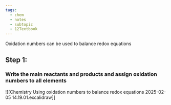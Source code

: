 ```yaml
---
tags:
  - chem
  - notes
  - subtopic
  - 12Textbook
---
```

Oxidation numbers can be used to balance redox equations

## Step 1: 
### Write the main reactants and products and assign oxidation numbers to all elements

![[Chemistry Using oxidation numbers to balance redox equations 2025-02-05 14.19.01.excalidraw]]
